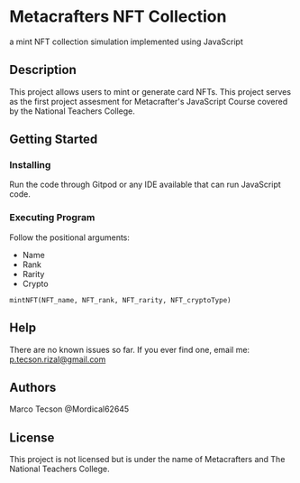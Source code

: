 # Metacrafters NFT Collection
a mint NFT collection simulation implemented using JavaScript

## Description
This project allows users to mint or generate card NFTs. 
This project serves as the first project assesment for Metacrafter's JavaScript Course 
covered by the National Teachers College.

## Getting Started
### Installing
Run the code through Gitpod or any IDE available that can run JavaScript code.

### Executing Program
Follow the positional arguments:
- Name
- Rank
- Rarity
- Crypto

```mintNFT(NFT_name, NFT_rank, NFT_rarity, NFT_cryptoType)```

## Help
There are no known issues so far. If you ever find one, email me: p.tecson.rizal@gmail.com

## Authors
Marco Tecson @Mordical62645

## License
This project is not licensed but is under the name of Metacrafters and The National Teachers College.
